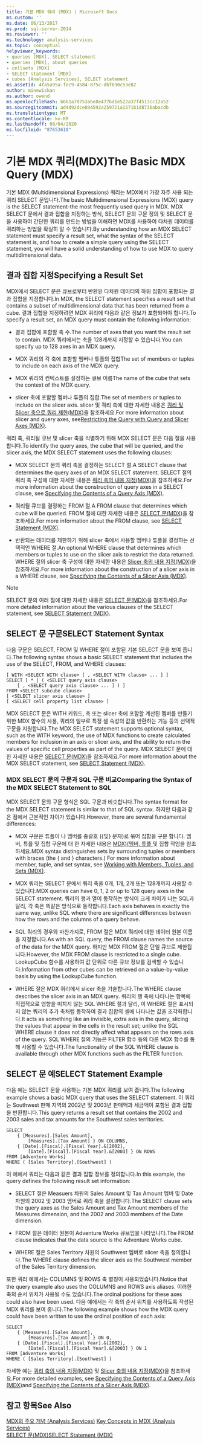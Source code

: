 ```yaml
---
title: 기본 MDX 쿼리 (MDX) | Microsoft Docs
ms.custom: ''
ms.date: 06/13/2017
ms.prod: sql-server-2014
ms.reviewer: ''
ms.technology: analysis-services
ms.topic: conceptual
helpviewer_keywords:
- queries [MDX], SELECT statement
- queries [MDX], about queries
- cellsets [MDX]
- SELECT statement [MDX]
- cubes [Analysis Services], SELECT statement
ms.assetid: 4fa5a95a-fec9-4584-875c-dbf030c53e82
author: minewiskan
ms.author: owend
ms.openlocfilehash: b6b1a70753abe8e477bd1e522a37f4513cc12a52
ms.sourcegitcommit: ad4d92dce894592a259721a1571b1d8736abacdb
ms.translationtype: MT
ms.contentlocale: ko-KR
ms.lasthandoff: 08/04/2020
ms.locfileid: "87653610"
---
```

# <a name="the-basic-mdx-query-mdx"></a><span data-ttu-id="488ec-102">기본 MDX 쿼리(MDX)</span><span class="sxs-lookup"><span data-stu-id="488ec-102">The Basic MDX Query (MDX)</span></span>
  <span data-ttu-id="488ec-103">기본 MDX (Multidimensional Expressions) 쿼리는 MDX에서 가장 자주 사용 되는 쿼리 SELECT 문입니다.</span><span class="sxs-lookup"><span data-stu-id="488ec-103">The basic Multidimensional Expressions (MDX) query is the SELECT statement-the most frequently used query in MDX.</span></span> <span data-ttu-id="488ec-104">MDX SELECT 문에서 결과 집합을 지정하는 방식, SELECT 문의 구문 정의 및 SELECT 문을 사용하여 간단한 쿼리를 만드는 방법을 이해하면 MDX를 사용하여 다차원 데이터를 쿼리하는 방법을 확실히 알 수 있습니다.</span><span class="sxs-lookup"><span data-stu-id="488ec-104">By understanding how an MDX SELECT statement must specify a result set, what the syntax of the SELECT statement is, and how to create a simple query using the SELECT statement, you will have a solid understanding of how to use MDX to query multidimensional data.</span></span>  
  
## <a name="specifying-a-result-set"></a><span data-ttu-id="488ec-105">결과 집합 지정</span><span class="sxs-lookup"><span data-stu-id="488ec-105">Specifying a Result Set</span></span>  
 <span data-ttu-id="488ec-106">MDX에서 SELECT 문은 큐브로부터 반환된 다차원 데이터의 하위 집합이 포함되는 결과 집합을 지정합니다.</span><span class="sxs-lookup"><span data-stu-id="488ec-106">In MDX, the SELECT statement specifies a result set that contains a subset of multidimensional data that has been returned from a cube.</span></span> <span data-ttu-id="488ec-107">결과 집합을 지정하려면 MDX 쿼리에 다음과 같은 정보가 포함되어야 합니다.</span><span class="sxs-lookup"><span data-stu-id="488ec-107">To specify a result set, an MDX query must contain the following information:</span></span>  
  
-   <span data-ttu-id="488ec-108">결과 집합에 포함할 축 수.</span><span class="sxs-lookup"><span data-stu-id="488ec-108">The number of axes that you want the result set to contain.</span></span> <span data-ttu-id="488ec-109">MDX 쿼리에서는 축을 128개까지 지정할 수 있습니다.</span><span class="sxs-lookup"><span data-stu-id="488ec-109">You can specify up to 128 axes in an MDX query.</span></span>  
  
-   <span data-ttu-id="488ec-110">MDX 쿼리의 각 축에 포함할 멤버나 튜플의 집합</span><span class="sxs-lookup"><span data-stu-id="488ec-110">The set of members or tuples to include on each axis of the MDX query.</span></span>  
  
-   <span data-ttu-id="488ec-111">MDX 쿼리의 컨텍스트를 설정하는 큐브 이름</span><span class="sxs-lookup"><span data-stu-id="488ec-111">The name of the cube that sets the context of the MDX query.</span></span>  
  
-   <span data-ttu-id="488ec-112">slicer 축에 포함할 멤버나 튜플의 집합.</span><span class="sxs-lookup"><span data-stu-id="488ec-112">The set of members or tuples to include on the slicer axis.</span></span> <span data-ttu-id="488ec-113">slicer 및 쿼리 축에 대한 자세한 내용은 [쿼리 및 Slicer 축으로 쿼리 제한&#40;MDX&#41;](mdx-query-and-slicer-axes-restricting-the-query.md)을 참조하세요.</span><span class="sxs-lookup"><span data-stu-id="488ec-113">For more information about slicer and query axes, see[Restricting the Query with Query and Slicer Axes &#40;MDX&#41;](mdx-query-and-slicer-axes-restricting-the-query.md).</span></span>  
  
 <span data-ttu-id="488ec-114">쿼리 축, 쿼리될 큐브 및 slicer 축을 식별하기 위해 MDX SELECT 문은 다음 절을 사용합니다.</span><span class="sxs-lookup"><span data-stu-id="488ec-114">To identify the query axes, the cube that will be queried, and the slicer axis, the MDX SELECT statement uses the following clauses:</span></span>  
  
-   <span data-ttu-id="488ec-115">MDX SELECT 문의 쿼리 축을 결정하는 SELECT 절.</span><span class="sxs-lookup"><span data-stu-id="488ec-115">A SELECT clause that determines the query axes of an MDX SELECT statement.</span></span> <span data-ttu-id="488ec-116">SELECT 절의 쿼리 축 구성에 대한 자세한 내용은 [쿼리 축의 내용 지정&#40;MDX&#41;](mdx-query-and-slicer-axes-specify-the-contents-of-a-query-axis.md)을 참조하세요.</span><span class="sxs-lookup"><span data-stu-id="488ec-116">For more information about the construction of query axes in a SELECT clause, see [Specifying the Contents of a Query Axis &#40;MDX&#41;](mdx-query-and-slicer-axes-specify-the-contents-of-a-query-axis.md).</span></span>  
  
-   <span data-ttu-id="488ec-117">쿼리될 큐브를 결정하는 FROM 절.</span><span class="sxs-lookup"><span data-stu-id="488ec-117">A FROM clause that determines which cube will be queried.</span></span> <span data-ttu-id="488ec-118">FROM 절에 대한 자세한 내용은 [SELECT 문&#40;MDX&#41;](/sql/mdx/mdx-data-manipulation-select)을 참조하세요.</span><span class="sxs-lookup"><span data-stu-id="488ec-118">For more information about the FROM clause, see [SELECT Statement &#40;MDX&#41;](/sql/mdx/mdx-data-manipulation-select).</span></span>  
  
-   <span data-ttu-id="488ec-119">반환되는 데이터를 제한하기 위해 slicer 축에서 사용할 멤버나 튜플을 결정하는 선택적인 WHERE 절.</span><span class="sxs-lookup"><span data-stu-id="488ec-119">An optional WHERE clause that determines which members or tuples to use on the slicer axis to restrict the data returned.</span></span> <span data-ttu-id="488ec-120">WHERE 절의 slicer 축 구성에 대한 자세한 내용은 [Slicer 축의 내용 지정&#40;MDX&#41;](mdx-query-and-slicer-axes-specify-the-contents-of-a-slicer-axis.md)을 참조하세요.</span><span class="sxs-lookup"><span data-stu-id="488ec-120">For more information about the construction of a slicer axis in a WHERE clause, see [Specifying the Contents of a Slicer Axis &#40;MDX&#41;](mdx-query-and-slicer-axes-specify-the-contents-of-a-slicer-axis.md).</span></span>  
  
> [!NOTE]  
>  <span data-ttu-id="488ec-121">SELECT 문의 여러 절에 대한 자세한 내용은 [SELECT 문&#40;MDX&#41;](/sql/mdx/mdx-data-manipulation-select)을 참조하세요.</span><span class="sxs-lookup"><span data-stu-id="488ec-121">For more detailed information about the various clauses of the SELECT statement, see [SELECT Statement &#40;MDX&#41;](/sql/mdx/mdx-data-manipulation-select).</span></span>  
  
## <a name="select-statement-syntax"></a><span data-ttu-id="488ec-122">SELECT 문 구문</span><span class="sxs-lookup"><span data-stu-id="488ec-122">SELECT Statement Syntax</span></span>  
 <span data-ttu-id="488ec-123">다음 구문은 SELECT, FROM 및 WHERE 절이 포함된 기본 SELECT 문을 보여 줍니다.</span><span class="sxs-lookup"><span data-stu-id="488ec-123">The following syntax shows a basic SELECT statement that includes the use of the SELECT, FROM, and WHERE clauses:</span></span>  
  
```  
[ WITH <SELECT WITH clause> [ , <SELECT WITH clause> ... ] ]   
SELECT [ * | ( <SELECT query axis clause>   
    [ , <SELECT query axis clause> ... ] ) ]  
FROM <SELECT subcube clause>   
[ <SELECT slicer axis clause> ]  
[ <SELECT cell property list clause> ]  
```  
  
 <span data-ttu-id="488ec-124">MDX SELECT 문은 WITH 키워드, 축 또는 slicer 축에 포함할 계산된 멤버를 만들기 위한 MDX 함수의 사용, 쿼리의 일부로 특정 셀 속성의 값을 반환하는 기능 등의 선택적 구문을 지원합니다.</span><span class="sxs-lookup"><span data-stu-id="488ec-124">The MDX SELECT statement supports optional syntax, such as the WITH keyword, the use of MDX functions to create calculated members for inclusion in an axis or slicer axis, and the ability to return the values of specific cell properties as part of the query.</span></span> <span data-ttu-id="488ec-125">MDX SELECT 문에 대한 자세한 내용은 [SELECT 문&#40;MDX&#41;](/sql/mdx/mdx-data-manipulation-select)을 참조하세요.</span><span class="sxs-lookup"><span data-stu-id="488ec-125">For more information about the MDX SELECT statement, see [SELECT Statement &#40;MDX&#41;](/sql/mdx/mdx-data-manipulation-select).</span></span>  
  
### <a name="comparing-the-syntax-of-the-mdx-select-statement-to-sql"></a><span data-ttu-id="488ec-126">MDX SELECT 문의 구문과 SQL 구문 비교</span><span class="sxs-lookup"><span data-stu-id="488ec-126">Comparing the Syntax of the MDX SELECT Statement to SQL</span></span>  
 <span data-ttu-id="488ec-127">MDX SELECT 문의 구문 형식은 SQL 구문과 비슷합니다.</span><span class="sxs-lookup"><span data-stu-id="488ec-127">The syntax format for the MDX SELECT statement is similar to that of SQL syntax.</span></span> <span data-ttu-id="488ec-128">하지만 다음과 같은 점에서 근본적인 차이가 있습니다.</span><span class="sxs-lookup"><span data-stu-id="488ec-128">However, there are several fundamental differences:</span></span>  
  
-   <span data-ttu-id="488ec-129">MDX 구문은 튜플이 나 멤버를 중괄호 ({및} 문자)로 묶어 집합을 구분 합니다. 멤버, 튜플 및 집합 구문에 대 한 자세한 내용은 [MDX&#41;&#40;멤버, 튜플 ](working-with-members-tuples-and-sets-mdx.md)및 집합 작업을 참조 하세요.</span><span class="sxs-lookup"><span data-stu-id="488ec-129">MDX syntax distinguishes sets by surrounding tuples or members with braces (the { and } characters.) For more information about member, tuple, and set syntax, see [Working with Members, Tuples, and Sets &#40;MDX&#41;](working-with-members-tuples-and-sets-mdx.md).</span></span>  
  
-   <span data-ttu-id="488ec-130">MDX 쿼리는 SELECT 문에서 쿼리 축을 0개, 1개, 2개 또는 128개까지 사용할 수 있습니다.</span><span class="sxs-lookup"><span data-stu-id="488ec-130">MDX queries can have 0, 1, 2 or up to 128 query axes in the SELECT statement.</span></span> <span data-ttu-id="488ec-131">쿼리의 행과 열이 동작하는 방식이 크게 차이가 나는 SQL과 달리, 각 축은 똑같은 방식으로 동작합니다.</span><span class="sxs-lookup"><span data-stu-id="488ec-131">Each axis behaves in exactly the same way, unlike SQL where there are significant differences between how the rows and the columns of a query behave.</span></span>  
  
-   <span data-ttu-id="488ec-132">SQL 쿼리의 경우와 마찬가지로, FROM 절은 MDX 쿼리에 대한 데이터 원본 이름을 지정합니다.</span><span class="sxs-lookup"><span data-stu-id="488ec-132">As with an SQL query, the FROM clause names the source of the data for the MDX query.</span></span> <span data-ttu-id="488ec-133">하지만 MDX FROM 절은 단일 큐브로 제한됩니다.</span><span class="sxs-lookup"><span data-stu-id="488ec-133">However, the MDX FROM clause is restricted to a single cube.</span></span> <span data-ttu-id="488ec-134">LookupCube 함수를 사용하여 값 단위로 다른 큐브 정보를 검색할 수 있습니다.</span><span class="sxs-lookup"><span data-stu-id="488ec-134">Information from other cubes can be retrieved on a value-by-value basis by using the LookupCube function.</span></span>  
  
-   <span data-ttu-id="488ec-135">WHERE 절은 MDX 쿼리에서 slicer 축을 기술합니다.</span><span class="sxs-lookup"><span data-stu-id="488ec-135">The WHERE clause describes the slicer axis in an MDX query.</span></span> <span data-ttu-id="488ec-136">쿼리의 행 축에 나타나는 항목에 직접적으로 영향을 미치지 않는 SQL WHERE 절과 달리, 이 WHERE 절은 표시되지 않는 쿼리의 추가 축처럼 동작하여 결과 집합의 셀에 나타나는 값을 조각화합니다.</span><span class="sxs-lookup"><span data-stu-id="488ec-136">It acts as something like an invisible, extra axis in the query, slicing the values that appear in the cells in the result set; unlike the SQL WHERE clause it does not directly affect what appears on the rows axis of the query.</span></span> <span data-ttu-id="488ec-137">SQL WHERE 절의 기능은 FILTER 함수 등의 다른 MDX 함수를 통해 사용할 수 있습니다.</span><span class="sxs-lookup"><span data-stu-id="488ec-137">The functionality of the SQL WHERE clause is available through other MDX functions such as the FILTER function.</span></span>  
  
## <a name="select-statement-example"></a><span data-ttu-id="488ec-138">SELECT 문 예</span><span class="sxs-lookup"><span data-stu-id="488ec-138">SELECT Statement Example</span></span>  
 <span data-ttu-id="488ec-139">다음 예는 SELECT 문을 사용하는 기본 MDX 쿼리를 보여 줍니다.</span><span class="sxs-lookup"><span data-stu-id="488ec-139">The following example shows a basic MDX query that uses the SELECT statement.</span></span> <span data-ttu-id="488ec-140">이 쿼리는 Southwest 판매 지역의 2002년 및 2003년 판매액과 세금액이 포함된 결과 집합을 반환합니다.</span><span class="sxs-lookup"><span data-stu-id="488ec-140">This query returns a result set that contains the 2002 and 2003 sales and tax amounts for the Southwest sales territories.</span></span>  
  
```  
SELECT  
    { [Measures].[Sales Amount],   
        [Measures].[Tax Amount] } ON COLUMNS,  
    { [Date].[Fiscal].[Fiscal Year].&[2002],   
        [Date].[Fiscal].[Fiscal Year].&[2003] } ON ROWS  
FROM [Adventure Works]  
WHERE ( [Sales Territory].[Southwest] )  
```  
  
 <span data-ttu-id="488ec-141">이 예에서 쿼리는 다음과 같은 결과 집합 정보를 정의합니다.</span><span class="sxs-lookup"><span data-stu-id="488ec-141">In this example, the query defines the following result set information:</span></span>  
  
-   <span data-ttu-id="488ec-142">SELECT 절은 Measuers 차원의 Sales Amount 및 Tax Amount 멤버 및 Date 차원의 2002 및 2003 멤버로 쿼리 축을 설정합니다.</span><span class="sxs-lookup"><span data-stu-id="488ec-142">The SELECT clause sets the query axes as the Sales Amount and Tax Amount members of the Measures dimension, and the 2002 and 2003 members of the Date dimension.</span></span>  
  
-   <span data-ttu-id="488ec-143">FROM 절은 데이터 원본이 Adventure Works 큐브임을 나타냅니다.</span><span class="sxs-lookup"><span data-stu-id="488ec-143">The FROM clause indicates that the data source is the Adventure Works cube.</span></span>  
  
-   <span data-ttu-id="488ec-144">WHERE 절은 Sales Territory 차원의 Southwest 멤버로 slicer 축을 정의합니다.</span><span class="sxs-lookup"><span data-stu-id="488ec-144">The WHERE clause defines the slicer axis as the Southwest member of the Sales Territory dimension.</span></span>  
  
 <span data-ttu-id="488ec-145">또한 쿼리 예에서는 COLUMNS 및 ROWS 축 별칭이 사용되었습니다.</span><span class="sxs-lookup"><span data-stu-id="488ec-145">Notice that the query example also uses the COLUMNS and ROWS axis aliases.</span></span> <span data-ttu-id="488ec-146">이러한 축의 순서 위치가 사용될 수도 있습니다.</span><span class="sxs-lookup"><span data-stu-id="488ec-146">The ordinal positions for these axes could also have been used.</span></span> <span data-ttu-id="488ec-147">다음 예에서는 각 축의 순서 위치를 사용하도록 작성된 MDX 쿼리를 보여 줍니다.</span><span class="sxs-lookup"><span data-stu-id="488ec-147">The following example shows how the MDX query could have been written to use the ordinal position of each axis:</span></span>  
  
```  
SELECT  
    { [Measures].[Sales Amount],   
        [Measures].[Tax Amount] } ON 0,  
    { [Date].[Fiscal].[Fiscal Year].&[2002],   
        [Date].[Fiscal].[Fiscal Year].&[2003] } ON 1  
FROM [Adventure Works]  
WHERE ( [Sales Territory].[Southwest] )  
```  
  
 <span data-ttu-id="488ec-148">자세한 예는 [쿼리 축의 내용 지정&#40;MDX&#41;](mdx-query-and-slicer-axes-specify-the-contents-of-a-query-axis.md) 및 [Slicer 축의 내용 지정&#40;MDX&#41;](mdx-query-and-slicer-axes-specify-the-contents-of-a-slicer-axis.md)을 참조하세요.</span><span class="sxs-lookup"><span data-stu-id="488ec-148">For more detailed examples, see [Specifying the Contents of a Query Axis &#40;MDX&#41;](mdx-query-and-slicer-axes-specify-the-contents-of-a-query-axis.md)and [Specifying the Contents of a Slicer Axis &#40;MDX&#41;](mdx-query-and-slicer-axes-specify-the-contents-of-a-slicer-axis.md).</span></span>  
  
## <a name="see-also"></a><span data-ttu-id="488ec-149">참고 항목</span><span class="sxs-lookup"><span data-stu-id="488ec-149">See Also</span></span>  
 <span data-ttu-id="488ec-150">[MDX의 주요 개념 &#40;Analysis Services&#41;](../key-concepts-in-mdx-analysis-services.md) </span><span class="sxs-lookup"><span data-stu-id="488ec-150">[Key Concepts in MDX &#40;Analysis Services&#41;](../key-concepts-in-mdx-analysis-services.md) </span></span>  
 [<span data-ttu-id="488ec-151">SELECT 문&#40;MDX&#41;</span><span class="sxs-lookup"><span data-stu-id="488ec-151">SELECT Statement &#40;MDX&#41;</span></span>](/sql/mdx/mdx-data-manipulation-select)  
  
  
